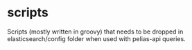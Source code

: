 # scripts
Scripts (mostly written in groovy) that needs to be dropped in elasticsearch/config folder when used with pelias-api queries.
